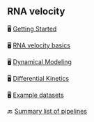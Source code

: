 ## RNA velocity

🖥️ [Getting Started](https://scvelo.readthedocs.io/en/stable/getting_started/)

🖥️ [RNA velocity basics](https://scvelo.readthedocs.io/en/stable/VelocityBasics/)

🖥️ [Dynamical Modeling](https://scvelo.readthedocs.io/en/stable/DynamicalModeling/)

🖥️ [Differential Kinetics](https://scvelo.readthedocs.io/en/stable/DifferentialKinetics/)

🖥️ [Example datasets](https://scvelo.readthedocs.io/en/stable/vignettes/)








🔙 [Summary list of pipelines](https://github.com/RCHENLAB/dry-lab-standard/wiki)
